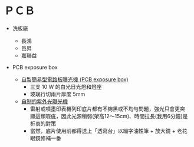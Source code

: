 # ＰＣＢ
* 洗板廠
    * 長鴻
    * 邑昇
    * 嘉聯益

* PCB exposure box
    * [自製簡易型電路板曝光機 (PCB exposure box)][1]
        * 三支 10 W 的白光日光燈和燈座  
        * 玻璃行切兩片厚度 5mm
    * [自制的紫外光曝光機][2]
        * 雷射或噴墨印表機列印底片都有不夠黑或不均勻問題，強光只會更突顯這類瑕疵，因此光源稍弱(架高12～15cm)、時間拉長(我用6分鐘)是折衷的對策
        * 當然，底片使用前都得送上「透寫台」以細字油性筆 + 放大鏡 + 老花眼鏡修補一番
    
    
    
    
[1]:http://galileo0138.pixnet.net/blog/post/3669970
[2]:http://gcbbs.digitw.com/phpbb2/viewtopic.php?f=3&t=2805
